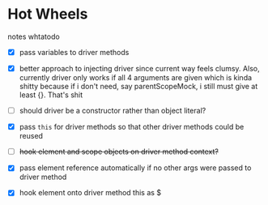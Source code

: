 # Hot Wheels

notes whtatodo


* [X] pass variables to driver methods
* [X] better approach to injecting driver since current way feels clumsy. Also, currently driver only works if all 4
arguments are given which is kinda shitty because if i don't need, say parentScopeMock, i still must give at least {}. That's shit
* [ ] should driver be a constructor rather than object literal?
* [X] pass `this` for driver methods so that other driver methods could be reused
* [ ] ~~hook element and scope objects on driver method context?~~
* [X] pass element reference automatically if no other args were passed to driver method
* [X] hook element onto driver method this as $

